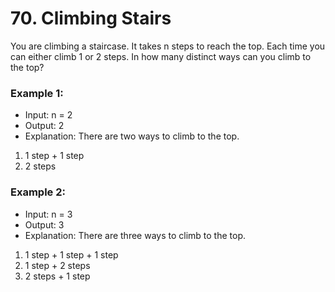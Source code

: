 # 70. Climbing Stairs
You are climbing a staircase. It takes n steps to reach the top.
Each time you can either climb 1 or 2 steps. In how many distinct ways can you climb to the top?

### Example 1:

- Input: n = 2
- Output: 2
- Explanation: There are two ways to climb to the top.
1. 1 step + 1 step
2. 2 steps

### Example 2:

- Input: n = 3
- Output: 3
- Explanation: There are three ways to climb to the top.
1. 1 step + 1 step + 1 step
2. 1 step + 2 steps
3. 2 steps + 1 step